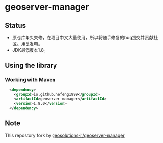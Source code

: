# geoserver-manager


## Status
 * 原仓库年久失修，在项目中又大量使用，所以将随手修复的bug提交并贡献社区。用爱发电。
 * JDK最低版本1.8。


## Using the library 

### Working with Maven 

```xml
  <dependency>
    <groupId>io.github.hefeng1999</groupId>
    <artifactId>geoserver-manager</artifactId>
    <version>1.8.0</version>
  </dependency>
```

## Note
This repository fork by [geosolutions-it/geoserver-manager](https://github.com/geosolutions-it/geoserver-manager)

